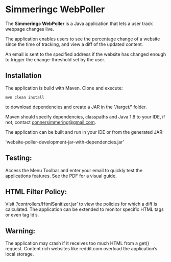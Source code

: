 # Simmeringc WebPoller

The **Simmeringc WebPoller** is a Java application that lets a user track webpage changes live.

The application enables users to see the percentage change of a website since the time of tracking, and view a diff of the updated content.

An email is sent to the specified address if the website has changed enough to trigger the change-threshold set by the user.

## Installation

The application is build with Maven. Clone and execute:

```
mvn clean install
```

to download dependencies and create a JAR in the '/target/' folder.

Maven should specify dependencies, classpaths and Java 1.8 to your IDE, if not, contact connersimmering@gmail.com.

The application can be built and run in your IDE or from the generated JAR:

'website-poller-development-jar-with-dependencies.jar'

## Testing:

Access the Menu Toolbar and enter your email to quickly test the applications features. See the PDF for a visual guide.

## HTML Filter Policy:

Visit ‘/controllers/HtmlSanitizer.jar’ to view the policies for which a diff is calculated. The application can be extended to monitor specific HTML tags or even tag Id’s.

## Warning:

The application may crash if it receives too much HTML from a get() request. Content rich websites like reddit.com overload the application’s local storage.
